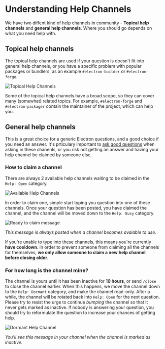 # Understanding Help Channels

We have two diffent kind of help channels in community - **Topical help
channels** and **general help channels**. Where you should go depends on what
you need help with.

## Topical help channels

The topical help channels are used if your question is doesn't fit into general
help channels, or you have a specific problem with popular packages or bundlers,
as an example `#electron-builder` or `#electron-forge`.

![Topical Help Channels](https://user-images.githubusercontent.com/24681191/103448593-c2ba3080-4cac-11eb-9553-3ad587b964ff.png)

Some of the topical help channels have a broad scope, so they can cover many
(somewhat) related topics. For example, `#electron-forge` and
`#electron-packager` contain the maintainer of the project, which can help you.

## General help channels

This is a great choice for a generic Electron questions, and a good choice if
you need an answer. It's prticulary important to
[ask good questions](asking-good-questions.md) when asking in these chanenls, or
you risk not getting an answer and having your help channel be claimed by
someone else.

### How to claim a channel

There are always 2 available help channels waiting to be claimed in the
`Help: Open` category.

![Available Help Channels](https://user-images.githubusercontent.com/24681191/103448612-057c0880-4cad-11eb-886b-17695a096395.png)

In order to claim one, simple start typing you question into one of these
channels. Once your question has been posted, you have claimed the channel, and
the channel will be moved down to the `Help: Busy` category.

![Ready to claim message](https://user-images.githubusercontent.com/24681191/103448645-6c99bd00-4cad-11eb-80f9-656060d84ed9.png)

_This message is always posted when a channel becomes avaiable to use._

If you're unable to type into these channels, this means you're currently **have
cooldown**. In order to prevent someone from claiming all the channels for
themselves, **we only allow someone to claim a new help channel before closing
older**.

### For how long is the channel mine?

The channel is yours until it has been inactive for **10 hours**, or send
`/close` to close the channel earlier. When this happens, we move the channel
down to the `Help: Dormant` category, and make the channel read-only. After a
while, the channel will be rotated back into `Help: Open` for the next question.
Please try to resist the urge to continue _bumping_ the channel so that it never
gets marked as inactive. If nobody is answering your question, you should try to
reformulate the question to increase your chances of getting help.

![Dormant Help Channel](https://user-images.githubusercontent.com/24681191/103448674-f053a980-4cad-11eb-8304-f7dc4f4f1e19.png)

_You'll see this message in your channel when the channel is marked as
inactive._

